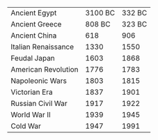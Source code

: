 ||||
|---|---|---|
Ancient Egypt | 3100 BC | 332 BC 
Ancient Greece | 808 BC | 323 BC 
Ancient China | 618 | 906 
Italian Renaissance | 1330 | 1550 
Feudal Japan | 1603 | 1868 
American Revolution | 1776 | 1783 
Napoleonic Wars | 1803 | 1815 
Victorian Era | 1837 | 1901 
Russian Civil War | 1917 | 1922
World War II | 1939 | 1945 
Cold War | 1947 | 1991
